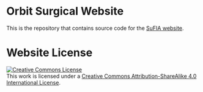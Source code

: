 # Orbit Surgical Website

This is the repository that contains source code for the [SuFIA website](https://orbit-surgical.github.io/sufia).

<!-- If you find Nerfies useful for your work please cite:
```
@article{
}
``` -->

# Website License
<a rel="license" href="http://creativecommons.org/licenses/by-sa/4.0/"><img alt="Creative Commons License" style="border-width:0" src="https://i.creativecommons.org/l/by-sa/4.0/88x31.png" /></a><br />This work is licensed under a <a rel="license" href="http://creativecommons.org/licenses/by-sa/4.0/">Creative Commons Attribution-ShareAlike 4.0 International License</a>.